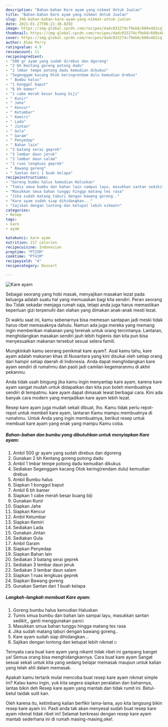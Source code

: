 ```yaml
---
description: "Bahan-bahan Kare ayam yang nikmat Untuk Jualan"
title: "Bahan-bahan Kare ayam yang nikmat Untuk Jualan"
slug: 346-bahan-bahan-kare-ayam-yang-nikmat-untuk-jualan
date: 2021-01-27T06:21:38.829Z
image: https://img-global.cpcdn.com/recipes/dadc033274cf9eb8/680x482cq70/kare-ayam-foto-resep-utama.jpg
thumbnail: https://img-global.cpcdn.com/recipes/dadc033274cf9eb8/680x482cq70/kare-ayam-foto-resep-utama.jpg
cover: https://img-global.cpcdn.com/recipes/dadc033274cf9eb8/680x482cq70/kare-ayam-foto-resep-utama.jpg
author: Alma Perry
ratingvalue: 4.9
reviewcount: 11
recipeingredient:
- "500 gr ayam yang sudah direbus dan dgoreng"
- "2 bh Kentang goreng potong dadu"
- "1 lmbar tempe potong dadu kemudian dikukus"
- "Segenggam kacang Otok keringrendam dulu kemudian drebus"
- " Bumbu halus"
- "1 bonggol baput"
- "6 bh bamer"
- "1 cabe merah besar buang biji"
- " Kunir"
- " Jahe"
- " Kencur"
- " Ketumbar"
- " Kemiri"
- " Lada"
- " Jintan"
- " Gula"
- " Garam"
- " Penyedap"
- " Bahan lain"
- "3 batang serai geprek"
- "3 lembar daun jeruk"
- "3 lembar daun salam"
- "1 ruas lengkuas geprek"
- " Bawang goreng"
- " Santan dari 1 buah kelapa"
recipeinstructions:
- "Goreng bumbu halus kemudian Haluskan"
- "Tumis smua bumbu dan bahan lain sampai layu, masukkan santan sedikit,, ganti menggunakan panci"
- "Masukkan smua bahan tunggu hingga matang tes rasa"
- "Jika sudah matang taburi dengan bawang goreng.."
- "Kare ayam sudah siap dihidangkan..."
- "Sajikan dengan lontong dan ketupat lebih nikmat☺️"
categories:
- Resep
tags:
- kare
- ayam

katakunci: kare ayam 
nutrition: 217 calories
recipecuisine: Indonesian
preptime: "PT25M"
cooktime: "PT41M"
recipeyield: "4"
recipecategory: Dessert

---
```



![Kare ayam](https://img-global.cpcdn.com/recipes/dadc033274cf9eb8/680x482cq70/kare-ayam-foto-resep-utama.jpg)

Sebagai seorang yang hobi masak, menyajikan masakan lezat pada keluarga adalah suatu hal yang memuaskan bagi kita sendiri. Peran seorang ibu Tidak sekadar menjaga rumah saja, tetapi anda juga harus memastikan keperluan gizi terpenuhi dan olahan yang dimakan anak-anak mesti lezat.

Di waktu  saat ini, kamu sebenarnya bisa memesan santapan jadi meski tidak harus ribet memasaknya dahulu. Namun ada juga mereka yang memang ingin memberikan makanan yang terenak untuk orang tercintanya. Lantaran, menghidangkan masakan sendiri jauh lebih higienis dan kita pun bisa menyesuaikan makanan tersebut sesuai selera famili. 



Mungkinkah kamu seorang penikmat kare ayam?. Asal kamu tahu, kare ayam adalah makanan khas di Nusantara yang kini disukai oleh setiap orang dari hampir setiap daerah di Indonesia. Anda dapat menghidangkan kare ayam sendiri di rumahmu dan pasti jadi camilan kegemaranmu di akhir pekanmu.

Anda tidak usah bingung jika kamu ingin menyantap kare ayam, karena kare ayam sangat mudah untuk didapatkan dan kita pun boleh membuatnya sendiri di tempatmu. kare ayam dapat dimasak lewat berbagai cara. Kini ada banyak cara modern yang menjadikan kare ayam lebih lezat.

Resep kare ayam juga mudah sekali dibuat, lho. Kamu tidak perlu repot-repot untuk membeli kare ayam, lantaran Kamu mampu membuatnya di rumahmu. Untuk Anda yang ingin membuatnya, berikut resep untuk membuat kare ayam yang enak yang mampu Kamu coba.

<!--inarticleads1-->

##### Bahan-bahan dan bumbu yang dibutuhkan untuk menyiapkan Kare ayam:

1. Ambil 500 gr ayam yang sudah direbus dan dgoreng
1. Gunakan 2 bh Kentang goreng potong dadu
1. Ambil 1 lmbar tempe potong dadu kemudian dikukus
1. Sediakan Segenggam kacang Otok kering(rendam dulu) kemudian drebus
1. Ambil  Bumbu halus
1. Siapkan 1 bonggol baput
1. Ambil 6 bh bamer
1. Siapkan 1 cabe merah besar buang biji
1. Gunakan  Kunir
1. Siapkan  Jahe
1. Siapkan  Kencur
1. Ambil  Ketumbar
1. Siapkan  Kemiri
1. Sediakan  Lada
1. Gunakan  Jintan
1. Sediakan  Gula
1. Ambil  Garam
1. Siapkan  Penyedap
1. Siapkan  Bahan lain
1. Sediakan 3 batang serai geprek
1. Sediakan 3 lembar daun jeruk
1. Sediakan 3 lembar daun salam
1. Siapkan 1 ruas lengkuas geprek
1. Siapkan  Bawang goreng
1. Gunakan  Santan dari 1 buah kelapa




<!--inarticleads2-->

##### Langkah-langkah membuat Kare ayam:

1. Goreng bumbu halus kemudian Haluskan
1. Tumis smua bumbu dan bahan lain sampai layu, masukkan santan sedikit,, ganti menggunakan panci
1. Masukkan smua bahan tunggu hingga matang tes rasa
1. Jika sudah matang taburi dengan bawang goreng..
1. Kare ayam sudah siap dihidangkan...
1. Sajikan dengan lontong dan ketupat lebih nikmat☺️




Ternyata cara buat kare ayam yang nikamt tidak ribet ini gampang banget ya! Semua orang bisa menghidangkannya. Cara buat kare ayam Sangat sesuai sekali untuk kita yang sedang belajar memasak maupun untuk kalian yang telah ahli dalam memasak.

Apakah kamu tertarik mulai mencoba buat resep kare ayam nikmat simple ini? Kalau kamu ingin, yuk kita segera siapkan peralatan dan bahannya, lantas bikin deh Resep kare ayam yang mantab dan tidak rumit ini. Betul-betul taidak sulit kan. 

Oleh karena itu, ketimbang kalian berfikir lama-lama, ayo kita langsung bikin resep kare ayam ini. Pasti anda tak akan menyesal sudah buat resep kare ayam nikmat tidak ribet ini! Selamat berkreasi dengan resep kare ayam mantab sederhana ini di rumah masing-masing,oke!.

